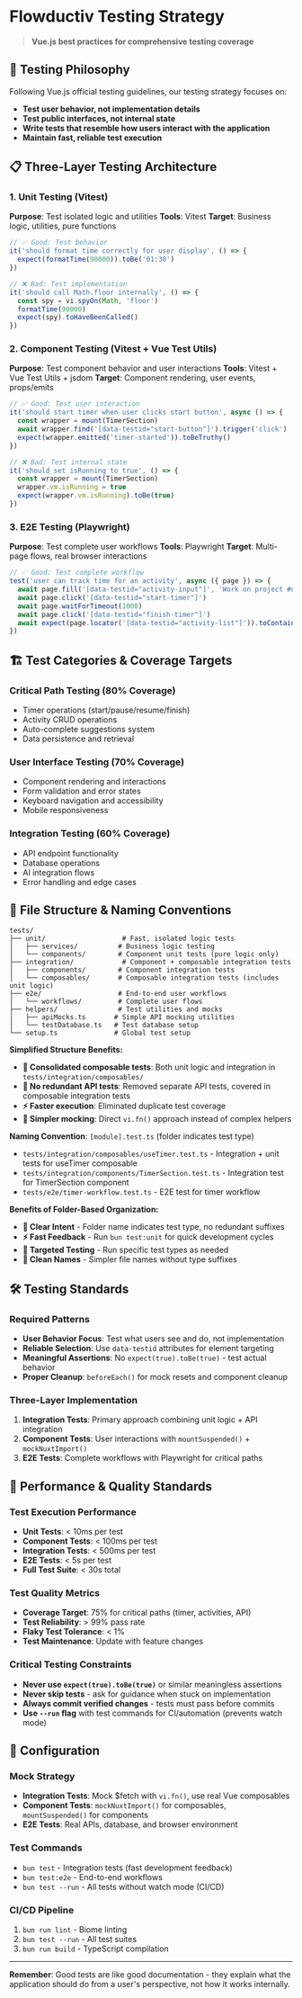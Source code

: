 # Flowductiv Testing Strategy

> **Vue.js best practices for comprehensive testing coverage**

## 🎯 **Testing Philosophy**

Following Vue.js official testing guidelines, our testing strategy focuses on:
- **Test user behavior, not implementation details**
- **Test public interfaces, not internal state**
- **Write tests that resemble how users interact with the application**
- **Maintain fast, reliable test execution**

## 📋 **Three-Layer Testing Architecture**

### **1. Unit Testing (Vitest)**
**Purpose**: Test isolated logic and utilities
**Tools**: Vitest
**Target**: Business logic, utilities, pure functions

```typescript
// ✅ Good: Test behavior
it('should format time correctly for user display', () => {
  expect(formatTime(90000)).toBe('01:30')
})

// ❌ Bad: Test implementation
it('should call Math.floor internally', () => {
  const spy = vi.spyOn(Math, 'floor')
  formatTime(90000)
  expect(spy).toHaveBeenCalled()
})
```

### **2. Component Testing (Vitest + Vue Test Utils)**
**Purpose**: Test component behavior and user interactions
**Tools**: Vitest + Vue Test Utils + jsdom
**Target**: Component rendering, user events, props/emits

```typescript
// ✅ Good: Test user interaction
it('should start timer when user clicks start button', async () => {
  const wrapper = mount(TimerSection)
  await wrapper.find('[data-testid="start-button"]').trigger('click')
  expect(wrapper.emitted('timer-started')).toBeTruthy()
})

// ❌ Bad: Test internal state
it('should set isRunning to true', () => {
  const wrapper = mount(TimerSection)
  wrapper.vm.isRunning = true
  expect(wrapper.vm.isRunning).toBe(true)
})
```

### **3. E2E Testing (Playwright)**
**Purpose**: Test complete user workflows
**Tools**: Playwright
**Target**: Multi-page flows, real browser interactions

```typescript
// ✅ Good: Test complete workflow
test('user can track time for an activity', async ({ page }) => {
  await page.fill('[data-testid="activity-input"]', 'Work on project #urgent')
  await page.click('[data-testid="start-timer"]')
  await page.waitForTimeout(1000)
  await page.click('[data-testid="finish-timer"]')
  await expect(page.locator('[data-testid="activity-list"]')).toContainText('Work on project')
})
```

## 🏗️ **Test Categories & Coverage Targets**

### **Critical Path Testing (80% Coverage)**
- Timer operations (start/pause/resume/finish)
- Activity CRUD operations
- Auto-complete suggestions system
- Data persistence and retrieval

### **User Interface Testing (70% Coverage)**
- Component rendering and interactions
- Form validation and error states
- Keyboard navigation and accessibility
- Mobile responsiveness

### **Integration Testing (60% Coverage)**
- API endpoint functionality
- Database operations
- AI integration flows
- Error handling and edge cases

## 📁 **File Structure & Naming Conventions**

```
tests/
├── unit/                   # Fast, isolated logic tests
│   ├── services/          # Business logic testing
│   └── components/        # Component unit tests (pure logic only)
├── integration/            # Component + composable integration tests
│   ├── components/        # Component integration tests
│   └── composables/       # Composable integration tests (includes unit logic)
├── e2e/                   # End-to-end user workflows
│   └── workflows/         # Complete user flows
├── helpers/               # Test utilities and mocks
│   ├── apiMocks.ts       # Simple API mocking utilities
│   └── testDatabase.ts   # Test database setup
└── setup.ts              # Global test setup
```

**Simplified Structure Benefits:**
- **📁 Consolidated composable tests**: Both unit logic and integration in `tests/integration/composables/`
- **🎯 No redundant API tests**: Removed separate API tests, covered in composable integration tests
- **⚡ Faster execution**: Eliminated duplicate test coverage
- **🔧 Simpler mocking**: Direct `vi.fn()` approach instead of complex helpers

**Naming Convention**: `[module].test.ts` (folder indicates test type)
- `tests/integration/composables/useTimer.test.ts` - Integration + unit tests for useTimer composable
- `tests/integration/components/TimerSection.test.ts` - Integration test for TimerSection component
- `tests/e2e/timer-workflow.test.ts` - E2E test for timer workflow

**Benefits of Folder-Based Organization:**
- **🎯 Clear Intent** - Folder name indicates test type, no redundant suffixes
- **⚡ Fast Feedback** - Run `bun test:unit` for quick development cycles
- **🔧 Targeted Testing** - Run specific test types as needed
- **📁 Clean Names** - Simpler file names without type suffixes

## 🛠️ **Testing Standards**

### **Required Patterns**
- **User Behavior Focus**: Test what users see and do, not implementation
- **Reliable Selection**: Use `data-testid` attributes for element targeting
- **Meaningful Assertions**: No `expect(true).toBe(true)` - test actual behavior
- **Proper Cleanup**: `beforeEach()` for mock resets and component cleanup

### **Three-Layer Implementation**
1. **Integration Tests**: Primary approach combining unit logic + API integration
2. **Component Tests**: User interactions with `mountSuspended()` + `mockNuxtImport()`  
3. **E2E Tests**: Complete workflows with Playwright for critical paths

## 🚀 **Performance & Quality Standards**

### **Test Execution Performance**
- **Unit Tests**: < 10ms per test
- **Component Tests**: < 100ms per test
- **Integration Tests**: < 500ms per test
- **E2E Tests**: < 5s per test
- **Full Test Suite**: < 30s total

### **Test Quality Metrics**
- **Coverage Target**: 75% for critical paths (timer, activities, API)
- **Test Reliability**: > 99% pass rate
- **Flaky Test Tolerance**: < 1%
- **Test Maintenance**: Update with feature changes

### **Critical Testing Constraints**
- **Never use `expect(true).toBe(true)`** or similar meaningless assertions
- **Never skip tests** - ask for guidance when stuck on implementation
- **Always commit verified changes** - tests must pass before commits
- **Use `--run` flag** with test commands for CI/automation (prevents watch mode)

## 🔧 **Configuration**

### **Mock Strategy**
- **Integration Tests**: Mock $fetch with `vi.fn()`, use real Vue composables
- **Component Tests**: `mockNuxtImport()` for composables, `mountSuspended()` for components
- **E2E Tests**: Real APIs, database, and browser environment

### **Test Commands**
- `bun test` - Integration tests (fast development feedback)
- `bun test:e2e` - End-to-end workflows
- `bun test --run` - All tests without watch mode (CI/CD)

### **CI/CD Pipeline**
1. `bun run lint` - Biome linting
2. `bun test --run` - All test suites
3. `bun run build` - TypeScript compilation

---

**Remember**: Good tests are like good documentation - they explain what the application should do from a user's perspective, not how it works internally.